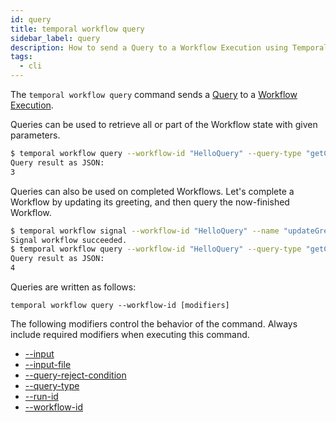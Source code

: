 ```yaml
---
id: query
title: temporal workflow query
sidebar_label: query
description: How to send a Query to a Workflow Execution using Temporal CLI.
tags:
  - cli
---
```


The `temporal workflow query` command sends a [Query](/concepts/what-is-a-query) to a [Workflow Execution](/concepts/what-is-a-workflow-execution).

Queries can be used to retrieve all or part of the Workflow state with given parameters.

```bash
$ temporal workflow query --workflow-id "HelloQuery" --query-type "getCount"
Query result as JSON:
3
```

Queries can also be used on completed Workflows.
Let's complete a Workflow by updating its greeting, and then query the now-finished Workflow.

```bash
$ temporal workflow signal --workflow-id "HelloQuery" --name "updateGreeting" --input \"Bye\"
Signal workflow succeeded.
$ temporal workflow query --workflow-id "HelloQuery" --query-type "getCount"
Query result as JSON:
4
```

Queries are written as follows:

`temporal workflow query --workflow-id [modifiers]`

The following modifiers control the behavior of the command.
Always include required modifiers when executing this command.

- [--input](/temporal-cli/modifiers#--input)
- [--input-file](/temporal-cli/modifiers#--input-file)
- [--query-reject-condition](/temporal-cli/modifiers#--query-reject-condition)
- [--query-type](/temporal-cli/modifiers#--query-type)
- [--run-id](/temporal-cli/modifiers#--run-id)
- [--workflow-id](/temporal-cli/modifiers#--workflow-id)
